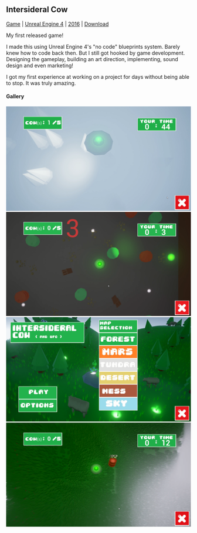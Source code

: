 ## Intersideral Cow
[Game](./Games.md) | [Unreal Engine 4](./UnrealEngine.md) | [2016](./2016.md) | [Download](https://anicetngrt.itch.io/intersideral-cow)

My first released game!

I made this using Unreal Engine 4's "no code" blueprints system. Barely knew how to code back then. But I still got hooked by game development. Designing the gameplay, building an art direction, implementing, sound design and even marketing! 

I got my first experience at working on a project for days without being able to stop. It was truly amazing.

#### Gallery
![screenshot](../resources/intersideral/6OAfrD.png)
![screenshot](../resources/intersideral/Cwh65Y.png)
![screenshot](../resources/intersideral/rf11hQ.png)
![screenshot](../resources/intersideral/t7zkLV.png)